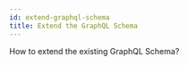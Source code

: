 ```yaml
---
id: extend-graphql-schema
title: Extend the GraphQL Schema
---
```


How to extend the existing GraphQL Schema?